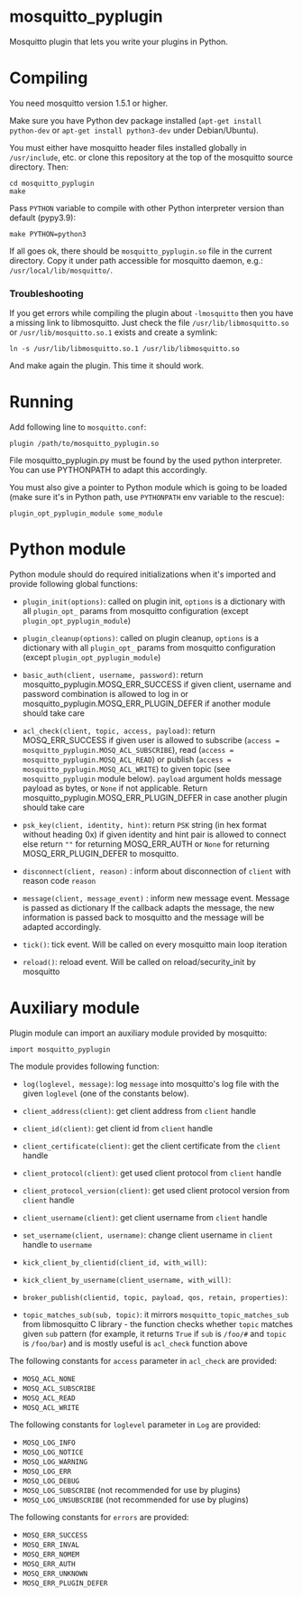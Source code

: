 mosquitto_pyplugin
==================

Mosquitto plugin that lets you write your plugins in Python.

Compiling
=========

You need mosquitto version 1.5.1 or higher.

Make sure you have Python dev package installed (`apt-get install
python-dev` or `apt-get install python3-dev` under Debian/Ubuntu).

You must either have mosquitto header files installed globally in
`/usr/include`, etc. or clone this repository at the top of the
mosquitto source directory. Then:

    cd mosquitto_pyplugin
    make

Pass `PYTHON` variable to compile with other Python interpreter
version than default (pypy3.9):

    make PYTHON=python3

If all goes ok, there should be `mosquitto_pyplugin.so` file in the
current directory. Copy it under path accessible for mosquitto daemon,
e.g.: `/usr/local/lib/mosquitto/`.

### Troubleshooting

If you get errors while compiling the plugin about `-lmosquitto` then you have a missing link to libmosquitto.
Just check the file `/usr/lib/libmosquitto.so` or `/usr/lib/mosquitto.so.1` exists and create a symlink:

    ln -s /usr/lib/libmosquitto.so.1 /usr/lib/libmosquitto.so

And make again the plugin. This time it should work.

Running
=======

Add following line to `mosquitto.conf`:

    plugin /path/to/mosquitto_pyplugin.so

File mosquitto_pyplugin.py must be found by the used python interpreter.
You can use PYTHONPATH to adapt this accordingly.

You must also give a pointer to Python module which is going to be
loaded (make sure it's in Python path, use `PYTHONPATH` env variable
to the rescue):

    plugin_opt_pyplugin_module some_module

Python module
=============

Python module should do required initializations when it's imported
and provide following global functions:

* `plugin_init(options)`: called on plugin init, `options` is a dictionary
  with all `plugin_opt_` params from mosquitto
  configuration (except `plugin_opt_pyplugin_module`)

* `plugin_cleanup(options)`: called on plugin cleanup, `options` is a dictionary
  with all `plugin_opt_` params from mosquitto
  configuration (except `plugin_opt_pyplugin_module`)

* `basic_auth(client, username, password)`: return mosquitto_pyplugin.MOSQ_ERR_SUCCESS if given
  client, username and password combination is allowed to log in
  or mosquitto_pyplugin.MOSQ_ERR_PLUGIN_DEFER if another module should take care

* `acl_check(client, topic, access, payload)`: return
  MOSQ_ERR_SUCCESS if given user is allowed to subscribe (`access =
  mosquitto_pyplugin.MOSQ_ACL_SUBSCRIBE`), read (`access =
  mosquitto_pyplugin.MOSQ_ACL_READ`) or publish (`access =
  mosquitto_pyplugin.MOSQ_ACL_WRITE`) to given topic (see `mosquitto_pyplugin`
  module below). `payload` argument holds message payload as bytes, or
  `None` if not applicable.
  Return mosquitto_pyplugin.MOSQ_ERR_PLUGIN_DEFER in case another plugin should take care

* `psk_key(client, identity, hint)`: return `PSK` string (in hex format without heading 0x) if given
  identity and hint pair is allowed to connect else return `""` for returning MOSQ_ERR_AUTH or `None`
  for returning MOSQ_ERR_PLUGIN_DEFER to mosquitto.

* `disconnect(client, reason)` : inform about disconnection of `client` with
  reason code `reason`

* `message(client, message_event)` : inform new message event. Message is passed as dictionary
  If the callback adapts the message, the new information is passed back to mosquitto
  and the message will be adapted accordingly.

* `tick()`: tick event. Will be called on every mosquitto main loop iteration

* `reload()`: reload event. Will be called on reload/security_init by mosquitto


Auxiliary module
================

Plugin module can import an auxiliary module provided by mosquitto:

    import mosquitto_pyplugin

The module provides following function:

* `log(loglevel, message)`: log `message` into mosquitto's log
  file with the given `loglevel` (one of the constants below).

* `client_address(client)`: get client address from `client`
  handle

* `client_id(client)`: get client id from `client` handle

* `client_certificate(client)`: get the client certificate
  from the `client` handle

* `client_protocol(client)`: get used client protocol from
  `client` handle

* `client_protocol_version(client)`: get used client protocol
  version from `client` handle

* `client_username(client)`: get client username from `client`
  handle

* `set_username(client, username)`: change client username
  in `client` handle to `username`

* `kick_client_by_clientid(client_id, with_will)`:

* `kick_client_by_username(client_username, with_will)`:

* `broker_publish(clientid, topic, payload, qos, retain, properties)`:

* `topic_matches_sub(sub, topic)`: it mirrors
  `mosquitto_topic_matches_sub` from libmosquitto C library - the
  function checks whether `topic` matches given `sub` pattern (for
  example, it returns `True` if `sub` is `/foo/#` and `topic` is
  `/foo/bar`) and is mostly useful is `acl_check` function above

The following constants for `access` parameter in `acl_check` are
provided:

* `MOSQ_ACL_NONE`
* `MOSQ_ACL_SUBSCRIBE`
* `MOSQ_ACL_READ`
* `MOSQ_ACL_WRITE`

The following constants for `loglevel` parameter in `Log` are provided:

* `MOSQ_LOG_INFO`
* `MOSQ_LOG_NOTICE`
* `MOSQ_LOG_WARNING`
* `MOSQ_LOG_ERR`
* `MOSQ_LOG_DEBUG`
* `MOSQ_LOG_SUBSCRIBE` (not recommended for use by plugins)
* `MOSQ_LOG_UNSUBSCRIBE` (not recommended for use by plugins)

The following constants for `errors` are provided:

* `MOSQ_ERR_SUCCESS`
* `MOSQ_ERR_INVAL`
* `MOSQ_ERR_NOMEM`
* `MOSQ_ERR_AUTH`
* `MOSQ_ERR_UNKNOWN`
* `MOSQ_ERR_PLUGIN_DEFER`
